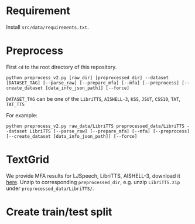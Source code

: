 # Requirement

Install `src/data/requirements.txt`.

# Preprocess

First `cd` to the root directory of this repository.

```
python preprocess_v2.py [raw_dir] [preprocessed_dir] --dataset [DATASET_TAG] [--parse_raw] [--prepare_mfa] [--mfa] [--preprocess] [--create_dataset [data_info_json_path]] [--force]
```

`DATASET_TAG` can be one of the `LibriTTS`, `AISHELL-3`, `KSS`, `JSUT`, `CSS10`, `TAT`, `TAT_TTS`

For example:
```
python preprocess_v2.py raw_data/LibriTTS preprocessed_data/LibriTTS --dataset LibriTTS [--parse_raw] [--prepare_mfa] [--mfa] [--preprocess] [--create_dataset [data_info_json_path]] [--force]
```

# TextGrid

We provide MFA results for LJSpeech, LibriTTS, AISHELL-3, download it [here](https://drive.google.com/drive/folders/1OyEh823slo4Taw9A-zlC9ruS45hz8Y81?usp=share_link). Unzip to corresponding `preprocessed_dir`, e.g. unzip `LibriTTS.zip` under `preprocessed_data/LibriTTS/`.

# Create train/test split

